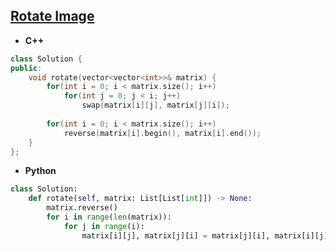 ## [Rotate Image](https://leetcode.com/problems/rotate-image/)

* **C++**
```cpp
class Solution {
public:
    void rotate(vector<vector<int>>& matrix) {
        for(int i = 0; i < matrix.size(); i++)
            for(int j = 0; j < i; j++)
                swap(matrix[i][j], matrix[j][i]);
        
        for(int i = 0; i < matrix.size(); i++)
            reverse(matrix[i].begin(), matrix[i].end());
    }
};
```

* **Python**
```py
class Solution:
    def rotate(self, matrix: List[List[int]]) -> None:
        matrix.reverse()
        for i in range(len(matrix)):
            for j in range(i):
                matrix[i][j], matrix[j][i] = matrix[j][i], matrix[i][j]
        
```
